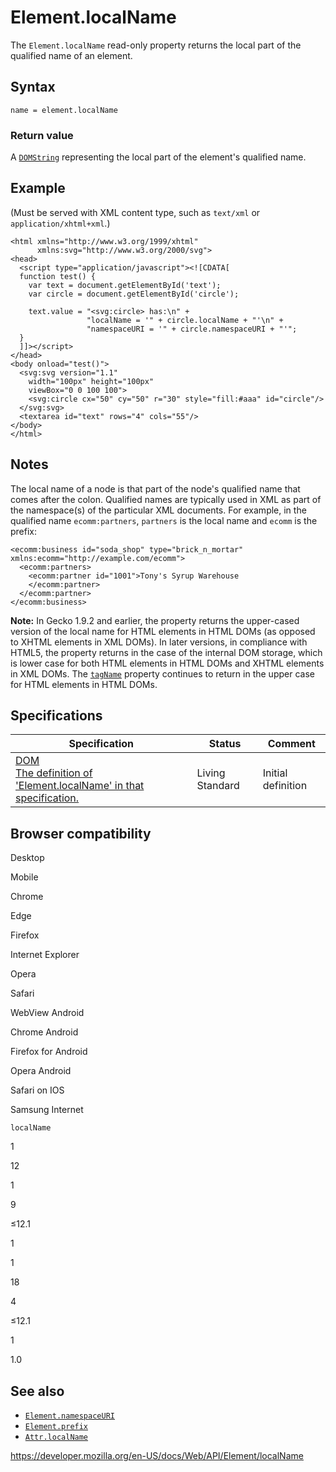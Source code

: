 Element.localName
=================

The `Element.localName` read-only property returns the local part of the qualified name of an element.

Syntax
------

    name = element.localName

### Return value

A [`DOMString`](../domstring) representing the local part of the element's qualified name.

Example
-------

(Must be served with XML content type, such as `text/xml` or `application/xhtml+xml`.)

    <html xmlns="http://www.w3.org/1999/xhtml"
          xmlns:svg="http://www.w3.org/2000/svg">
    <head>
      <script type="application/javascript"><![CDATA[
      function test() {
        var text = document.getElementById('text');
        var circle = document.getElementById('circle');

        text.value = "<svg:circle> has:\n" +
                     "localName = '" + circle.localName + "'\n" +
                     "namespaceURI = '" + circle.namespaceURI + "'";
      }
      ]]></script>
    </head>
    <body onload="test()">
      <svg:svg version="1.1"
        width="100px" height="100px"
        viewBox="0 0 100 100">
        <svg:circle cx="50" cy="50" r="30" style="fill:#aaa" id="circle"/>
      </svg:svg>
      <textarea id="text" rows="4" cols="55"/>
    </body>
    </html>

Notes
-----

The local name of a node is that part of the node's qualified name that comes after the colon. Qualified names are typically used in XML as part of the namespace(s) of the particular XML documents. For example, in the qualified name `ecomm:partners`, `partners` is the local name and `ecomm` is the prefix:

    <ecomm:business id="soda_shop" type="brick_n_mortar" xmlns:ecomm="http://example.com/ecomm">
      <ecomm:partners>
        <ecomm:partner id="1001">Tony's Syrup Warehouse
        </ecomm:partner>
      </ecomm:partner>
    </ecomm:business>

**Note:** In Gecko 1.9.2 and earlier, the property returns the upper-cased version of the local name for HTML elements in HTML DOMs (as opposed to XHTML elements in XML DOMs). In later versions, in compliance with HTML5, the property returns in the case of the internal DOM storage, which is lower case for both HTML elements in HTML DOMs and XHTML elements in XML DOMs. The [`tagName`](tagname) property continues to return in the upper case for HTML elements in HTML DOMs.

Specifications
--------------

<table><thead><tr class="header"><th>Specification</th><th>Status</th><th>Comment</th></tr></thead><tbody><tr class="odd"><td><a href="https://dom.spec.whatwg.org/#dom-element-localname">DOM<br />
<span class="small">The definition of 'Element.localName' in that specification.</span></a></td><td><span class="spec-living">Living Standard</span></td><td>Initial definition</td></tr></tbody></table>

Browser compatibility
---------------------

Desktop

Mobile

Chrome

Edge

Firefox

Internet Explorer

Opera

Safari

WebView Android

Chrome Android

Firefox for Android

Opera Android

Safari on IOS

Samsung Internet

`localName`

1

12

1

9

≤12.1

1

1

18

4

≤12.1

1

1.0

See also
--------

-   [`Element.namespaceURI`](namespaceuri)
-   [`Element.prefix`](prefix)
-   [`Attr.localName`](../attr/localname)

<a href="https://developer.mozilla.org/en-US/docs/Web/API/Element/localName" class="_attribution-link">https://developer.mozilla.org/en-US/docs/Web/API/Element/localName</a>
